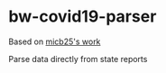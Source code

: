 # bw-covid19-parser

Based on [micb25's work](https://github.com/micb25/DE_COVID19_DATA)  

Parse data directly from state reports
